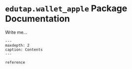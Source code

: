 # `edutap.wallet_apple` Package Documentation

Write me...


```{toctree}
---
maxdepth: 2
caption: Contents
---

reference

```